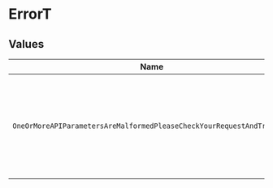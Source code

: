 # ErrorT


## Values

| Name                                                                              | Value                                                                             |
| --------------------------------------------------------------------------------- | --------------------------------------------------------------------------------- |
| `OneOrMoreAPIParametersAreMalformedPleaseCheckYourRequestAndTryAgain`             | One or more API parameters are malformed. Please check your request and try again |
